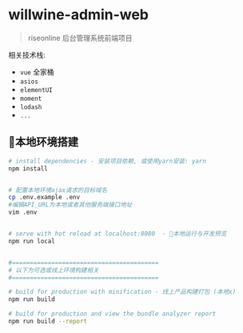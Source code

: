 # willwine-admin-web

> riseonline 后台管理系统前端项目

相关技术栈:

- `vue` 全家桶
- `asios`
- `elementUI`
- `moment`
- `lodash`
- `...`

## 本地环境搭建

``` bash
# install dependencies - 安装项目依赖, 或使用yarn安装: yarn
npm install


# 配置本地环境ajax请求的目标域名
cp .env.example .env
#编辑API_URL为本地或者其他服务端接口地址
vim .env


# serve with hot reload at localhost:8080  - 本地运行与开发预览
npm run local


#=========================================
# 以下为可选或线上环境构建相关
#=========================================

# build for production with minification - 线上产品构建打包 (本地x)
npm run build

# build for production and view the bundle analyzer report
npm run build --report
```

